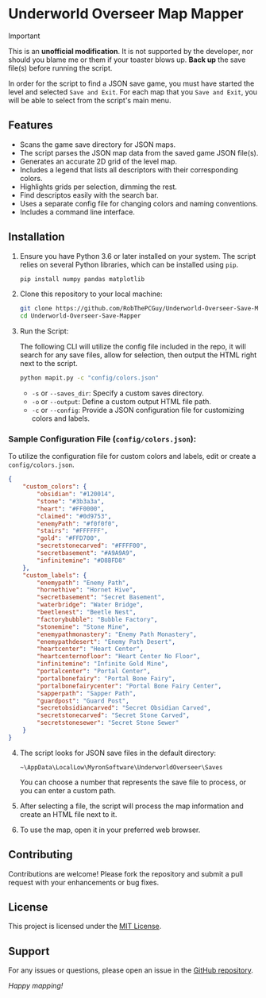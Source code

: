 # Underworld Overseer Map Mapper

>[!IMPORTANT]
> This is an **unofficial modification**. It is not supported by the developer, nor should you blame me or them if your toaster blows up. **Back up** the save file(s) before running the script.
>
> In order for the script to find a JSON save game, you must have started the level and selected `Save and Exit`. For each map that you `Save and Exit`, you will be able to select from the script's main menu.

## Features

- Scans the game save directory for JSON maps.
- The script parses the JSON map data from the saved game JSON file(s).
- Generates an accurate 2D grid of the level map.
- Includes a legend that lists all descriptors with their corresponding colors.
- Highlights grids per selection, dimming the rest.
- Find descriptos easily with the search bar.
- Uses a separate config file for changing colors and naming conventions.
- Includes a command line interface.

## Installation

1. Ensure you have Python 3.6 or later installed on your system. The script relies on several Python libraries, which can be installed using `pip`.

   ```bash
   pip install numpy pandas matplotlib
   ```

2. Clone this repository to your local machine:

   ```bash
   git clone https://github.com/RobThePCGuy/Underworld-Overseer-Save-Mapper.git
   cd Underworld-Overseer-Save-Mapper
   ```

3. Run the Script:

   The following CLI will utilize the config file included in the repo, it will search for any save files, allow for selection, then output the HTML right next to the script.

     ```bash
     python mapit.py -c "config/colors.json"
     ```

     - `-s` or `--saves_dir`: Specify a custom saves directory.
     - `-o` or `--output`: Define a custom output HTML file path.
     - `-c` or `--config`: Provide a JSON configuration file for customizing colors and labels.

### Sample Configuration File (`config/colors.json`):

To utilize the configuration file for custom colors and labels, edit or create a `config/colors.json`.

```json
{
    "custom_colors": {
        "obsidian": "#120014",
        "stone": "#3b3a3a",
        "heart": "#FF0000",
        "claimed": "#0d9753",
        "enemyPath": "#f0f0f0",
        "stairs": "#FFFFFF",
        "gold": "#FFD700",
        "secretstonecarved": "#FFFF00",
        "secretbasement": "#A9A9A9",
        "infinitemine": "#D8BFD8"
    },
    "custom_labels": {
        "enemypath": "Enemy Path",
        "hornethive": "Hornet Hive",
        "secretbasement": "Secret Basement",
        "waterbridge": "Water Bridge",
        "beetlenest": "Beetle Nest",
        "factorybubble": "Bubble Factory",
        "stonemine": "Stone Mine",
        "enemypathmonastery": "Enemy Path Monastery",
        "enemypathdesert": "Enemy Path Desert",
        "heartcenter": "Heart Center",
        "heartcenternofloor": "Heart Center No Floor",
        "infinitemine": "Infinite Gold Mine",
        "portalcenter": "Portal Center",
        "portalbonefairy": "Portal Bone Fairy",
        "portalbonefairycenter": "Portal Bone Fairy Center",
        "sapperpath": "Sapper Path",
        "guardpost": "Guard Post",
        "secretobsidiancarved": "Secret Obsidian Carved",
        "secretstonecarved": "Secret Stone Carved",
        "secretstonesewer": "Secret Stone Sewer"
    }
}
```

4. The script looks for JSON save files in the default directory:

    `~\AppData\LocalLow\MyronSoftware\UnderworldOverseer\Saves`

    You can choose a number that represents the save file to process, or you can enter a custom path.

5. After selecting a file, the script will process the map information and create an HTML file next to it.

6. To use the map, open it in your preferred web browser.

## Contributing

Contributions are welcome! Please fork the repository and submit a pull request with your enhancements or bug fixes.

## License

This project is licensed under the [MIT License](LICENSE).

## Support

For any issues or questions, please open an issue in the [GitHub repository](https://github.com/RobThePCGuy/Underworld-Overseer-Save-Mapper/issues).

*Happy mapping!*
